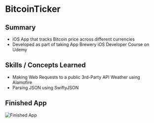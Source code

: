 # BitcoinTicker
## Summary
-	iOS App that tracks Bitcoin price across different currencies
-	Developed as part of taking App Brewery iOS Developer Course on Udemy


## Skills / Concepts Learned
-	Making Web Requests to a public 3rd-Party API Weather using Alamofire
-	Parsing JSON using SwiftyJSON



## Finished App
![Finished App](http://i.giphy.com/l0HlQGzz2MQCKIBI4.gif)

